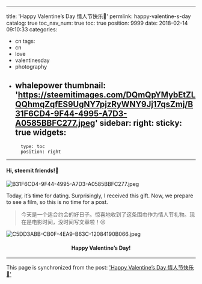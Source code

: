 
---
title: 'Happy Valentine’s Day 情人节快乐🎈'
permlink: happy-valentine-s-day
catalog: true
toc_nav_num: true
toc: true
position: 9999
date: 2018-02-14 09:10:33
categories:
- cn
tags:
- cn
- love
- valentinesday
- photography
- whalepower
thumbnail: 'https://steemitimages.com/DQmQpYMybEtZLQQhmqZqfES9UgNY7pjzRyWNY9Jj17qsZmj/B31F6CD4-9F44-4995-A7D3-A0585BBFC277.jpeg'
sidebar:
    right:
        sticky: true
widgets:
    -
        type: toc
        position: right
---


#### Hi, steemit friends!💙

![B31F6CD4-9F44-4995-A7D3-A0585BBFC277.jpeg](https://steemitimages.com/DQmQpYMybEtZLQQhmqZqfES9UgNY7pjzRyWNY9Jj17qsZmj/B31F6CD4-9F44-4995-A7D3-A0585BBFC277.jpeg)

Today, it’s time for dating. Surprisingly, I received this gift. Now, we prepare to see a film, so this is no time for a post. 

>今天是一个适合约会的好日子。惊喜地收到了这条围巾作为情人节礼物。现在是电影时间，没时间写文章啦！😝

![C5DD3ABB-CB0F-4EA9-B63C-12084190B066.jpeg](https://steemitimages.com/DQmXHVy68jDAQfAQdKHWhuSemc9CCrBemvm5XymCsmNWK8N/C5DD3ABB-CB0F-4EA9-B63C-12084190B066.jpeg)

#### <center>Happy Valentine’s Day!</center>

- - -

This page is synchronized from the post: ['Happy Valentine’s Day 情人节快乐🎈'](https://steemit.com/@mrspointm/happy-valentine-s-day)
